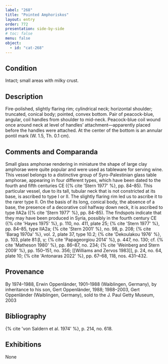 ```yaml
---
label: "268"
title: "Pointed Amphoriskos"
layout: entry
order: 772
presentation: side-by-side
# toc: false
menu: false
object:
  - id: "cat-268"
---
```


## Condition

Intact; small areas with milky crust.

## Description

Fire-polished, slightly flaring rim; cylindrical neck; horizontal shoulder; truncated, conical body; pointed, convex bottom. Pair of peacock-blue, angular, coil handles from shoulder to mid-neck. Peacock-blue coil wound once around neck at level of handles’ attachment—apparently placed before the handles were attached. At the center of the bottom is an annular pontil mark (W. 1.5, Th. 0.1 cm).

## Comments and Comparanda

Small glass amphorae rendering in miniature the shape of large clay amphorae were quite popular and were used as tableware for serving wine. This vessel belongs to a distinctive group of Syro-Palestinian glass table amphorae, appearing in four different types, which have been dated to the fourth and fifth centuries CE ({% cite 'Stern 1977' %}, pp. 84–85). This particular vessel, due to its tall, tubular neck that is not constricted at its base, is ascribed to type I or II. The slightly flaring rim led us to ascribe it to the rarer type II. On the basis of its long, conical body, the absence of a base, the presence of a decorative coil halfway down neck, it is ascribed to type IIA2a ({% cite 'Stern 1977' %}, pp. 84–85). The findspots indicate that they may have been produced in Syria, possibly in the fourth century CE ({% cite 'Hayes 1975' %}, p. 110, no. 411, plate 25; {% cite 'Stern 1977' %}, pp. 84–85, type IIA2a; {% cite 'Stern 2001' %}, no. 98, p. 208; {% cite 'Barag 1970a' %}, vol. 2, plate 37, type 10.2; {% cite 'Dekoulakou 1976' %}, p. 103, plate 81:β, γ; {% cite 'Papageorgiou 2014' %}, p. 447, no. 130; cf. {% cite 'Matheson 1980' %}, pp. 86–87, no. 234; {% cite 'Weinberg and Stern 2009' %}, pp. 150–151, no. 356; [[Williams and Zervos 1983]], p. 24, no. 64, plate 10; {% cite 'Antonaras 2022' %}, pp. 67–68, 118, nos. 431–432.

## Provenance

By 1974–1988, Erwin Oppenländer, 1901–1988 (Waiblingen, Germany), by inheritance to his son, Gert Oppenländer, 1988; 1988–2003, Gert Oppenländer (Waiblingen, Germany), sold to the J. Paul Getty Museum, 2003

## Bibliography

{% cite 'von Saldern et al. 1974' %}, p. 214, no. 618.

## Exhibitions

None